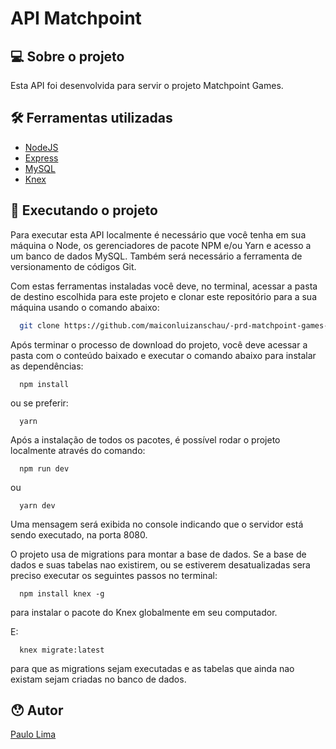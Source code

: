 # API Matchpoint

## 💻 Sobre o projeto
Esta API foi desenvolvida para servir o projeto Matchpoint Games.

## 🛠 Ferramentas utilizadas
  <ul>
    <li>
      <a href='https://nodejs.org/en/'>NodeJS</a>
    </li>
    <li>
      <a href='https://expressjs.com/'>Express</a>
    </li>
    <li>
      <a href='https://www.mysql.com/'>MySQL</a>
    </li>
    <li>
      <a href='https://knexjs.org/'>Knex</a>
    </li>
  </ul>
  
  ## 🚀 Executando o projeto
  Para executar esta API localmente é necessário que você tenha em sua máquina o Node, os gerenciadores de pacote NPM e/ou Yarn e acesso a um banco de dados MySQL. Também será necessário a ferramenta de versionamento de códigos Git.
  
  Com estas ferramentas instaladas você deve, no terminal, acessar a pasta de destino escolhida para este projeto e clonar este repositório para a sua máquina usando o comando abaixo:
  
  ```bash
    git clone https://github.com/maiconluizanschau/-prd-matchpoint-games-back-end.git
  ```
  
  <p>Após terminar o processo de download do projeto, você deve acessar a pasta com o conteúdo baixado e executar o comando abaixo para instalar as dependências:</p>
  
  ```
    npm install
  ```
  
  ou se preferir:
  
  ```
    yarn
  ```
  
  Após a instalação de todos os pacotes, é possível rodar o projeto localmente através do comando:
  
  ```
    npm run dev
  ```
  ou
  ```
    yarn dev
  ```
  
  Uma mensagem será exibida no console indicando que o servidor está sendo executado, na porta 8080.
  
  O projeto usa de migrations para montar a base de dados. Se a base de dados e suas tabelas nao existirem, ou se estiverem desatualizadas sera preciso 
  executar os seguintes passos no terminal:

  ```
    npm install knex -g
  ```
  
  para instalar o pacote do Knex globalmente em seu computador.

  E:

  ```
    knex migrate:latest
  ```

  para que as migrations sejam executadas e as tabelas que ainda nao existam sejam criadas no banco de dados.
 
 ## 😯 Autor
<a href="https://www.linkedin.com/in/prmlimajr/">Paulo Lima</a>
